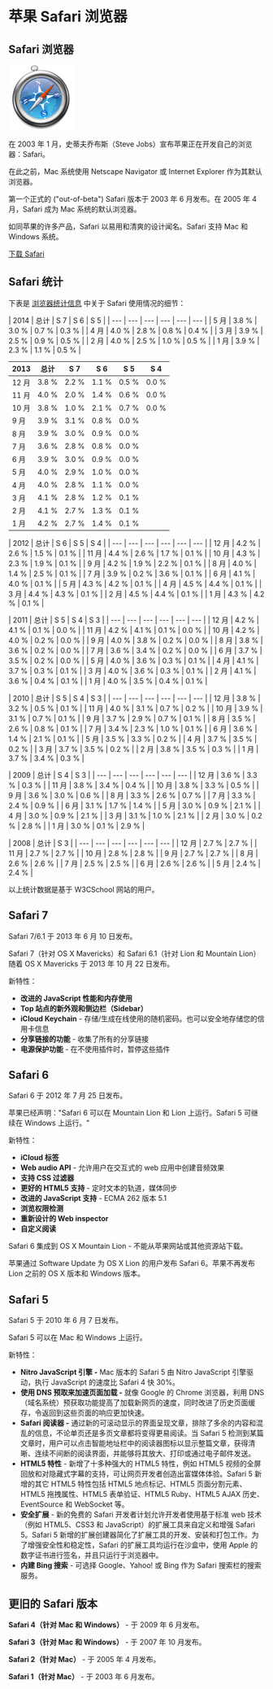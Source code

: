 # 苹果 Safari 浏览器

## Safari 浏览器

![Safari](../img/pic_safari_large.gif)

在 2003 年 1 月，史蒂夫乔布斯（Steve Jobs）宣布苹果正在开发自己的浏览器：Safari。

在此之前，Mac 系统使用 Netscape Navigator 或 Internet Explorer 作为其默认浏览器。

第一个正式的 ("out-of-beta") Safari 版本于 2003 年 6 月发布。在 2005 年 4 月，Safari 成为 Mac 系统的默认浏览器。

如同苹果的许多产品，Safari 以易用和清爽的设计闻名。Safari 支持 Mac 和 Windows 系统。

[下载 Safari](//www.apple.com/safari/)

## Safari 统计

下表是 [浏览器统计信息](browsers-stats.html) 中关于 Safari 使用情况的细节：

| 2014 | 总计 | S 7 | S 6 | S 5 |
| --- | --- | --- | --- | --- | --- |
| 5 月 | 3.8 % | 3.0 % | 0.7 % | 0.3 % |
| 4 月 | 4.0 % | 2.8 % | 0.8 % | 0.4 % |
| 3 月 | 3.9 % | 2.5 % | 0.9 % | 0.5 % |
| 2 月 | 4.0 % | 2.5 % | 1.0 % | 0.5 % |
| 1 月 | 3.9 % | 2.3 % | 1.1 % | 0.5 % |


| 2013 | 总计 | S 7 | S 6 | S 5 | S 4 |
| --- | --- | --- | --- | --- | --- |
| 12 月 | 3.8 % | 2.2 % | 1.1 % | 0.5 % | 0.0 % |
| 11 月 | 4.0 % | 2.0 % | 1.4 % | 0.6 % | 0.0 % |
| 10 月 | 3.8 % | 1.0 % | 2.1 % | 0.7 % | 0.0 % |
| 9 月 | 3.9 % | 3.1 % | 0.8 % | 0.0 % |
| 8 月 | 3.9 % | 3.0 % | 0.9 % | 0.0 % |
| 7 月 | 3.6 % | 2.8 % | 0.8 % | 0.0 % |
| 6 月 | 3.9 % | 3.0 % | 0.9 % | 0.0 % |
| 5 月 | 4.0 % | 2.9 % | 1.0 % | 0.0 % |
| 4 月 | 4.0 % | 2.8 % | 1.1 % | 0.0 % |
| 3 月 | 4.1 % | 2.8 % | 1.2 % | 0.1 % |
| 2 月 | 4.1 % | 2.7 % | 1.3 % | 0.1 % |
| 1 月 | 4.2 % | 2.7 % | 1.4 % | 0.1 % |


| 2012 | 总计 | S 6 | S 5 | S 4 |
| --- | --- | --- | --- | --- | --- |
| 12 月 | 4.2 % | 2.6 % | 1.5 % | 0.1 % |
| 11 月 | 4.4 % | 2.6 % | 1.7 % | 0.1 % |
| 10 月 | 4.3 % | 2.3 % | 1.9 % | 0.1 % |
| 9 月 | 4.2 % | 1.9 % | 2.2 % | 0.1 % |
| 8 月 | 4.0 % | 1.4 % | 2.5 % | 0.1 % |
| 7 月 | 3.9 % | 0.2 % | 3.6 % | 0.1 % |
| 6 月 | 4.1 % | 4.0 % | 0.1 % |
| 5 月 | 4.3 % | 4.2 % | 0.1 % |
| 4 月 | 4.5 % | 4.4 % | 0.1 % |
| 3 月 | 4.4 % | 4.3 % | 0.1 % |
| 2 月 | 4.5 % | 4.4 % | 0.1 % |
| 1 月 | 4.3 % | 4.2 % | 0.1 % |


| 2011 | 总计 | S 5 | S 4 | S 3 |
| --- | --- | --- | --- | --- | --- |
| 12 月 | 4.2 % | 4.1 % | 0.1 % | 0.0 % |
| 11 月 | 4.2 % | 4.1 % | 0.1 % | 0.0 % |
| 10 月 | 4.2 % | 4.0 % | 0.2 % | 0.0 % |
| 9 月 | 4.0 % | 3.8 % | 0.2 % | 0.0 % |
| 8 月 | 3.8 % | 3.6 % | 0.2 % | 0.0 % |
| 7 月 | 3.6 % | 3.4 % | 0.2 % | 0.0 % |
| 6 月 | 3.7 % | 3.5 % | 0.2 % | 0.0 % |
| 5 月 | 4.0 % | 3.6 % | 0.3 % | 0.1 % |
| 4 月 | 4.1 % | 3.7 % | 0.3 % | 0.1 % |
| 3 月 | 4.0 % | 3.6 % | 0.3 % | 0.1 % |
| 2 月 | 4.1 % | 3.6 % | 0.4 % | 0.1 % |
| 1 月 | 4.0 % | 3.5 % | 0.4 % | 0.1 % |


| 2010 | 总计 | S 5 | S 4 | S 3 |
| --- | --- | --- | --- | --- | --- |
| 12 月 | 3.8 % | 3.2 % | 0.5 % | 0.1 % |
| 11 月 | 4.0 % | 3.1 % | 0.7 % | 0.2 % |
| 10 月 | 3.9 % | 3.1 % | 0.7 % | 0.1 % |
| 9 月 | 3.7 % | 2.9 % | 0.7 % | 0.1 % |
| 8 月 | 3.5 % | 2.6 % | 0.8 % | 0.1 % |
| 7 月 | 3.4 % | 2.3 % | 1.0 % | 0.1 % |
| 6 月 | 3.6 % | 1.4 % | 2.1 % | 0.1 % |
| 5 月 | 3.5 % | 3.3 % | 0.2 % |
| 4 月 | 3.7 % | 3.5 % | 0.2 % |
| 3 月 | 3.7 % | 3.5 % | 0.2 % |
| 2 月 | 3.8 % | 3.5 % | 0.3 % |
| 1 月 | 3.7 % | 3.4 % | 0.3 % |


| 2009 | 总计 | S 4 | S 3 |
| --- | --- | --- | --- | --- | --- |
| 12 月 | 3.6 % | 3.3 % | 0.3 % |
| 11 月 | 3.8 % | 3.4 % | 0.4 % |
| 10 月 | 3.8 % | 3.3 % | 0.5 % |
| 9 月 | 3.6 % | 3.0 % | 0.6 % |
| 8 月 | 3.3 % | 2.6 % | 0.7 % |
| 7 月 | 3.3 % | 2.4 % | 0.9 % |
| 6 月 | 3.1 % | 1.7 % | 1.4 % |
| 5 月 | 3.0 % | 0.9 % | 2.1 % |
| 4 月 | 3.0 % | 0.9 % | 2.1 % |
| 3 月 | 3.1 % | 1.0 % | 2.1 % |
| 2 月 | 3.0 % | 0.2 % | 2.8 % |
| 1 月 | 3.0 % | 0.1 % | 2.9 % |


| 2008 | 总计 | S 3 |
| --- | --- | --- | --- | --- | --- |
| 12 月 | 2.7 % | 2.7 % |
| 11 月 | 2.7 % | 2.7 % |
| 10 月 | 2.8 % | 2.8 % |
| 9 月 | 2.7 % | 2.7 % |
| 8 月 | 2.6 % | 2.6 % |
| 7 月 | 2.5 % | 2.5 % |
| 6 月 | 2.6 % | 2.6 % |
| 5 月 | 2.4 % | 2.4 % |

以上统计数据是基于 W3CSchool 网站的用户。

## Safari 7

Safari 7/6.1 于 2013 年 6 月 10 日发布。

Safari 7（针对 OS X Mavericks）和 Safari 6.1（针对 Lion 和 Mountain Lion）随着 OS X Mavericks 于 2013 年 10 月 22 日发布。

新特性：

*   **改进的 JavaScript 性能和内存使用**
*   **Top 站点的新外观和侧边栏（Sidebar）**
*   **iCloud Keychain** - 存储/生成在线使用的随机密码。也可以安全地存储您的信用卡信息
*   **分享链接的功能** - 收集了所有的分享链接
*   **电源保护功能** - 在不使用插件时，暂停这些插件

## Safari 6

Safari 6 于 2012 年 7 月 25 日发布。

苹果已经声明："Safari 6 可以在 Mountain Lion 和 Lion 上运行。Safari 5 可继续在 Windows 上运行。"

新特性：

*   **iCloud 标签**
*   **Web audio API** - 允许用户在交互式的 web 应用中创建音频效果
*   **支持 CSS 过滤器**
*   **更好的 HTML5 支持** - 定时文本的轨道，媒体同步
*   **改进的 JavaScript 支持** - ECMA 262 版本 5.1
*   **浏览权限检测**
*   **重新设计的 Web inspector**
*   **自定义阅读**

Safari 6 集成到 OS X Mountain Lion - 不能从苹果网站或其他资源站下载。

苹果通过 Software Update 为 OS X Lion 的用户发布 Safari 6。苹果不再发布 Lion 之前的 OS X 版本和 Windows 版本。

## Safari 5

Safari 5 于 2010 年 6 月 7 日发布。

Safari 5 可以在 Mac 和 Windows 上运行。

新特性：

*   **Nitro JavaScript 引擎 -** Mac 版本的 Safari 5 由 Nitro JavaScript 引擎驱动，执行 JavaScript 的速度比 Safari 4 快 30%。
*   **使用 DNS 预取来加速页面加载 -** 就像 Google 的 Chrome 浏览器，利用 DNS（域名系统）预获取功能提高了加载新网页的速度，同时改进了历史页面缓存，令返回到这些页面的响应更加快速。
*   **Safari 阅读器 -** 通过新的可滚动显示的界面呈现文章，排除了多余的内容和混乱的信息，不论单页还是多页文章都将变得更易阅读。当 Safari 5 检测到某篇文章时，用户可以点击智能地址栏中的阅读器图标以显示整篇文章，获得清晰、连续不间断的阅读界面，并能够将其放大、打印或通过电子邮件发送。
*   **HTML5 特性** - 新增了十多种强大的 HTML5 特性，例如 HTML5 视频的全屏回放和对隐藏式字幕的支持，可让网页开发者创造出富媒体体验。Safari 5 新增的其它 HTML5 特性包括 HTML5 地点标记、HTML5 页面分割元素、HTML5 拖拽属性、HTML5 表单验证、HTML5 Ruby、HTML5 AJAX 历史、EventSource 和 WebSocket 等。
*   **安全扩展** - 新的免费的 Safari 开发者计划允许开发者使用基于标准 web 技术（例如 HTML5、CSS3 和 JavaScript）的扩展工具来自定义和增强 Safari 5。Safari 5 新增的扩展创建器简化了扩展工具的开发、安装和打包工作。为了增强安全性和稳定性，Safari 的扩展工具均运行在沙盒中，使用 Apple 的数字证书进行签名，并且只运行于浏览器中。
*   **内建 Bing 搜索** - 可选择 Google、Yahoo! 或 Bing 作为 Safari 搜索栏的搜索服务。

## 更旧的 Safari 版本

**Safari 4（针对 Mac 和 Windows）** - 于 2009 年 6 月发布。

**Safari 3（针对 Mac 和 Windows）** - 于 2007 年 10 月发布。

**Safari 2（针对 Mac）** - 于 2005 年 4 月发布。

**Safari 1（针对 Mac）** - 于 2003 年 6 月发布。

